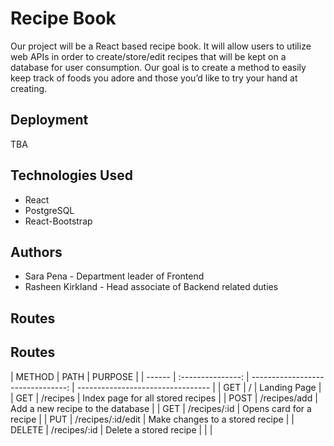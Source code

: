 # Recipe Book

Our project will be a React based recipe book. It will allow users to utilize web APIs in order to create/store/edit recipes that will be kept on a database for user consumption. Our goal is to create a method to easily keep track of foods you adore and those you’d like to try your hand at creating.

## Deployment

TBA

## Technologies Used

- React
- PostgreSQL
- React-Bootstrap

## Authors

- Sara Pena - Department leader of Frontend
- Rasheen Kirkland - Head associate of Backend related duties

## Routes

## Routes

| METHOD |       PATH        |                           PURPOSE |
| ------ | :---------------: | --------------------------------: | --------------------------------- |
| GET    |         /         |                      Landing Page |
| GET    |     /recipes      | Index page for all stored recipes |
| POST   |   /recipes/add    |  Add a new recipe to the database |
| GET    |   /recipes/:id    |           Opens card for a recipe |
| PUT    | /recipes/:id/edit |   Make changes to a stored recipe |
| DELETE |   /recipes/:id    |            Delete a stored recipe |
| <!--   |        GET        |                          /recipes | Index page for all stored recipes |
| POST   |   /recipes/add    |  Add a new recipe to the database |
| GET    |   /recipes/:id    |           Opens card for a recipe | -->                               |
